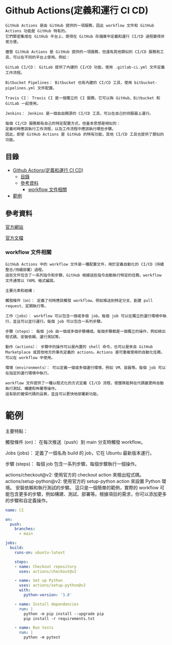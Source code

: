 # Github Actions(定義和運行 CI CD)

```
GitHub Actions 是由 GitHub 提供的一項服務，因此 workflow 文件和 GitHub Actions 功能是 GitHub 特有的。
它們緊密集成在 GitHub 平台上，使得在 GitHub 存儲庫中定義和運行 CI/CD 過程變得非常方便。

儘管 GitHub Actions 是 GitHub 提供的一項服務，但還有其他類似的 CI/CD 服務和工具，可以在不同的平台上使用。例如：

GitLab CI/CD： GitLab 提供了內建的 CI/CD 功能，使用 .gitlab-ci.yml 文件定義工作流程。

Bitbucket Pipelines： Bitbucket 也有內建的 CI/CD 工具，使用 bitbucket-pipelines.yml 文件配置。

Travis CI： Travis CI 是一個獨立的 CI 服務，它可以與 GitHub、Bitbucket 和 GitLab 一起使用。

Jenkins： Jenkins 是一個自由開源的 CI/CD 工具，可以在自己的伺服器上運行。

每個 CI/CD 服務都有自己的特定配置方式，但基本思想是相似的：
定義何時應該執行工作流程，以及工作流程中應該執行哪些步驟。
因此，即使 GitHub Actions 是 GitHub 的特有功能，其他 CI/CD 工具也提供了類似的功能。
```

## 目錄

- [Github Actions(定義和運行 CI CD)](#github-actions定義和運行-ci-cd)
	- [目錄](#目錄)
	- [參考資料](#參考資料)
		- [workflow 文件相關](#workflow-文件相關)
- [範例](#範例)

## 參考資料

[官方網站](https://github.com/features/actions)

[官方文檔](https://docs.github.com/en/actions)

### workflow 文件相關

```
GitHub Actions 中的 workflow 文件是一種配置文件，用於定義自動化的 CI/CD（持續整合/持續部署）過程。
這些文件包含了一系列指令和步驟，GitHub 根據這些指令自動執行特定的任務。workflow 文件通常以 YAML 格式編寫。

主要元素和結構：

觸發條件（on）： 定義了何時應該觸發 workflow，例如推送到特定分支、創建 pull request、定期執行等。

工作（jobs）： workflow 可以包含一個或多個 job。每個 job 可以在獨立的運行環境中執行，並且可以並行運行。每個 job 可以包含一系列步驟。

步驟（steps）： 每個 job 由一個或多個步驟構成。每個步驟都是一個獨立的操作，例如檢出程式碼、安裝依賴、運行測試等。

動作（actions）： 步驟中的操作可以是內置的 shell 命令，也可以是來自 GitHub Marketplace 或其他地方的事先定義的 actions。Actions 是可重複使用的自動化任務，可以在 workflow 中使用。

環境（environments）： 可以定義一個或多個運行環境，例如 VM、容器等。每個 job 可以在指定的運行環境中執行。

workflow 文件提供了一種以程式化的方式定義 CI/CD 流程，使團隊能夠在代碼變更時自動執行測試、構建和佈署等操作。
這有助於確保代碼的品質，並且可以更快地部署新功能。
```

# 範例

主要特點：

觸發條件 (on)： 在每次推送（push）到 main 分支時觸發 workflow。

Jobs (jobs)： 定義了一個名為 build 的 job，它在 Ubuntu 最新版本運行。

步驟 (steps)： 每個 job 包含一系列步驟，每個步驟執行一個操作。

actions/checkout@v2: 使用官方的 checkout action 來檢出程式碼。
actions/setup-python@v2: 使用官方的 setup-python action 來設置 Python 環境。
安裝依賴和執行測試的步驟。
這只是一個簡單的範例，實際的 workflow 可能包含更多的步驟，例如構建、測試、部署等。根據項目的需求，你可以添加更多的步驟和自定義操作。

```yaml
name: CI

on:
  push:
    branches:
      - main

jobs:
  build:
    runs-on: ubuntu-latest

    steps:
    - name: Checkout repository
      uses: actions/checkout@v2

    - name: Set up Python
      uses: actions/setup-python@v2
      with:
        python-version: '3.8'

    - name: Install dependencies
      run: |
        python -m pip install --upgrade pip
        pip install -r requirements.txt

    - name: Run tests
      run: |
        python -m pytest
```
